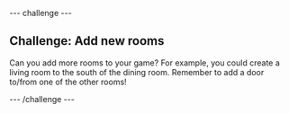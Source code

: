 --- challenge ---
## Challenge: Add new rooms

Can you add more rooms to your game? For example, you could create a living room to the south of the dining room. Remember to add a door to/from one of the other rooms!

--- /challenge ---
